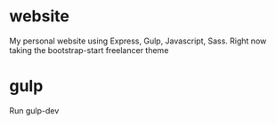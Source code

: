 # website

My personal website using Express, Gulp, Javascript, Sass.
Right now taking the bootstrap-start freelancer theme

# gulp
Run gulp-dev
